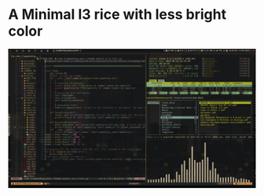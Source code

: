 # A Minimal I3 rice with less bright color 
![Screenshot](https://github.com/BIBJAW/Final_Rice_Focused/blob/main/Screenshots/rice.png)
